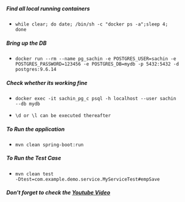 ##### Find all local running containers
 - <code>while clear; do date; /bin/sh -c "docker ps -a";sleep 4; done</code>


##### Bring up the DB
 - <code>docker run --rm --name pg_sachin -e POSTGRES_USER=sachin -e POSTGRES_PASSWORD=123456 -e POSTGRES_DB=mydb -p 5432:5432 -d postgres:9.6.14</code>

##### Check whether its working fine
 - <code>docker exec -it sachin_pg_c psql -h localhost --user sachin --db mydb</code>

 - <code>\d or \l can be executed thereafter</code>
  

##### To Run the application
 - <code>mvn clean spring-boot:run</code>
 
 
##### To Run the Test Case
 - <code>mvn clean test -Dtest=com.example.demo.service.MyServiceTest#empSave</code>


##### Don't forget to check the [Youtube Video](https://www.youtube.com/watch?v=SwUNDUOvg_k)
